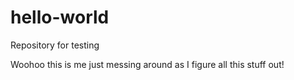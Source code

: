 # hello-world
Repository for testing

Woohoo this is me just messing around as I figure all this stuff out!
